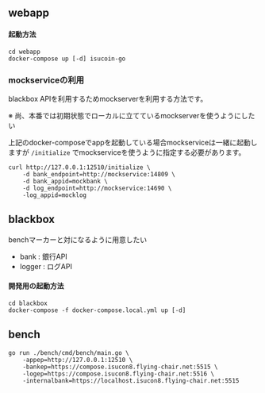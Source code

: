 ## webapp

#### 起動方法

    cd webapp
    docker-compose up [-d] isucoin-go

### mockserviceの利用

blackbox APIを利用するためmockserverを利用する方法です。

※ 尚、本番では初期状態でローカルに立てているmockserverを使うようにしたい

上記のdocker-composeでappを起動している場合mockserviceは一緒に起動しますが `/initialize` でmockserviceを使うように指定する必要があります。

    curl http://127.0.0.1:12510/initialize \
        -d bank_endpoint=http://mockservice:14809 \
        -d bank_appid=mockbank \
        -d log_endpoint=http://mockservice:14690 \
        -log_appid=mocklog

## blackbox

benchマーカーと対になるように用意したい

- bank   : 銀行API
- logger : ログAPI

#### 開発用の起動方法

    cd blackbox
    docker-compose -f docker-compose.local.yml up [-d]

## bench

    go run ./bench/cmd/bench/main.go \
        -appep=http://127.0.0.1:12510 \
        -bankep=https://compose.isucon8.flying-chair.net:5515 \
        -logep=https://compose.isucon8.flying-chair.net:5516 \
        -internalbank=https://localhost.isucon8.flying-chair.net:5515

